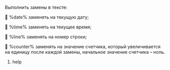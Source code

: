 Выполнить замены в тексте:

 %date% заменять на текущую дату;

 %time% заменять на текущее время;

 %line% заменять на номер строки;

 %counter% заменять на значение счетчика, который увеличивается на
единицу после каждой замены, начальное значение счетчика – ноль.

1. help
